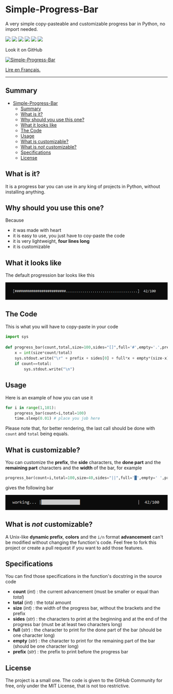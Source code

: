 # Simple-Progress-Bar
A very simple copy-pasteable and customizable progress bar in Python, no import needed.

![](https://img.shields.io/badge/status-Finished-green) ![](https://img.shields.io/github/license/Relex12/Simple-Progress-Bar) ![](https://img.shields.io/github/repo-size/Relex12/Simple-Progress-Bar) ![](https://img.shields.io/github/languages/top/Relex12/Simple-Progress-Bar) ![](https://img.shields.io/github/last-commit/Relex12/Simple-Progress-Bar) ![](https://img.shields.io/github/stars/Relex12/Simple-Progress-Bar)

Look it on GitHub

[![Simple-Progress-Bar](https://github-readme-stats.vercel.app/api/pin/?username=Relex12&repo=Simple-Progress-Bar)](https://github.com/Relex12/Simple-Progress-Bar)

[Lire en Français.](https://relex12.github.io/fr/Simple-Progress-Bar)

---

## Summary

* [Simple-Progress-Bar](#simple-progress-bar)
    * [Summary](#summary)
    * [What is it?](#what-is-it)
    * [Why should you use this one?](#why-should-you-use-this-one)
    * [What it looks like](#what-it-looks-like)
    * [The Code](#the-code)
    * [Usage](#usage)
    * [What is customizable?](#what-is-customizable)
    * [What is *not* customizable?](#what-is-not-customizable)
    * [Specifications](#specifications)
    * [License](#license)

<!-- table of contents created by Adrian Bonnet, see https://Relex12.github.io/Markdown-Table-of-Contents for more -->



## What is it?

It is a progress bar you can use in any king of projects in Python, without installing anything.



## Why should you use this one?

Because

*   it was made with heart
*   it is easy to use, you just have to coy-paste the code
*   it is very lightweight, **four lines long**
*   it is customizable



## What it looks like

The default progression bar looks like this

![default bar](https://raw.githubusercontent.com/Relex12/Simple-Progress-Bar/main/img/default_bar.png)



## The Code

This is what you will have to copy-paste in your code

```python
import sys

def progress_bar(count,total,size=100,sides="[]",full='#',empty='.',prefix=""):
    x = int(size*count/total)
    sys.stdout.write("\r" + prefix + sides[0] + full*x + empty*(size-x) + sides[1] + ' ' + str(count).rjust(len(str(total)),' ')+"/"+str(total))
    if count==total:
        sys.stdout.write("\n")
```



## Usage

Here is an example of how you can use it

```python
for i in range(1,101):
	progress_bar(count=i,total=100)
    time.sleep(0.01) # place you job here
```

Please note that, for better rendering, the last call should be done with `count` and `total` being equals.



## What is customizable?

You can customize the **prefix**, the **side** characters, the **done part** and the **remaining part** characters and the **width** of the bar, for example

```python
progress_bar(count=i,total=100,size=40,sides="||",full='█',empty=' ',prefix="working...")
```

gives the following bar

![custom bar](https://raw.githubusercontent.com/Relex12/Simple-Progress-Bar/main/img/custom_bar.png)



## What is *not* customizable?

A Unix-like **dynamic prefix**, **colors** and the `i/n` format **advancement** can't be modified without changing the function's code. Feel free to fork this project or create a pull request if you want to add those features.



## Specifications

You can find those specifications in the function's docstring in the source code

* **count** (*int*) : the current advancement (must be smaller or equal than *total*)
* **total** (*int*) : the total amount
* **size** (*int*) : the width of the progress bar, without the brackets and the prefix
* **sides** (*str*) : the characters to print at the beginning and at the end of the progress bar (must be at least two characters long)
* **full** (*str*) : the character to print for the done part of the bar (should be one character long)
* **empty** (*str*) : the character to print for the remaining part of the bar (should be one character long)
* **prefix** (*str*) : the prefix to print before the progress bar



## License

The project is a small one. The code is given to the GitHub Community  for free, only under the MIT License, that is not too restrictive.
